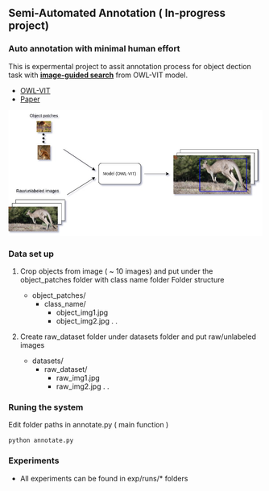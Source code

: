## Semi-Automated Annotation ( In-progress project)

### Auto annotation with minimal human effort

This is expermental project to assit annotation process for object dection task with [**image-guided search**](https://huggingface.co/spaces/johko/image-guided-owlvit) from OWL-VIT model.

- [OWL-VIT](https://huggingface.co/docs/transformers/en/model_doc/owlvit)
- [Paper](https://arxiv.org/abs/2205.06230)

![System design](assets/semi-auto-2.jpg)

### Data set up

1. Crop objects from image ( ~ 10 images) and put under the object_patches folder
with class name folder 
  Folder structure 
    - object_patches/
        - class_name/
            - object_img1.jpg
            - object_img2.jpg
            .
            .

2. Create raw_dataset folder under datasets folder and put raw/unlabeled images 
    - datasets/
        - raw_dataset/
            - raw_img1.jpg
            - raw_img2.jpg 
            .
            .


### Runing the system

Edit folder paths in annotate.py ( main function )

```
python annotate.py
```

### Experiments

   - All experiments can be found in exp/runs/* folders